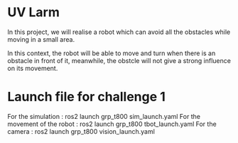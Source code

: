 # UV Larm
In this project, we will realise a robot which can avoid all the obstacles while moving in a small area.

In this context, the robot will be able to move and turn when there is an obstacle in front of it, meanwhile, the obstcle will not give a strong influence on its movement.

# Launch file for challenge 1
For the simulation :
    ros2 launch grp_t800 sim_launch.yaml
For the movement of the robot :
    ros2 launch grp_t800 tbot_launch.yaml
For the camera :
    ros2 launch grp_t800 vision_launch.yaml

